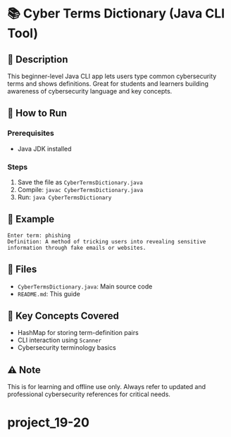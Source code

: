 
# 📚 Cyber Terms Dictionary (Java CLI Tool)

## 🧠 Description
This beginner-level Java CLI app lets users type common cybersecurity terms and shows definitions. Great for students and learners building awareness of cybersecurity language and key concepts.

## 🚀 How to Run

### Prerequisites
- Java JDK installed

### Steps
1. Save the file as `CyberTermsDictionary.java`
2. Compile: `javac CyberTermsDictionary.java`
3. Run: `java CyberTermsDictionary`

## 🧪 Example
```
Enter term: phishing
Definition: A method of tricking users into revealing sensitive information through fake emails or websites.
```

## 📁 Files
- `CyberTermsDictionary.java`: Main source code
- `README.md`: This guide

## 🔐 Key Concepts Covered
- HashMap for storing term-definition pairs
- CLI interaction using `Scanner`
- Cybersecurity terminology basics

## ⚠️ Note
This is for learning and offline use only. Always refer to updated and professional cybersecurity references for critical needs.
# project_19-20
